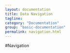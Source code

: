 ```yaml
---
layout: documentation
title: Data Navigation 
tagline: 
category: "Documentation"
group: "basic-documentation"
permalink: navigation.html
---
```

#Navigation 
